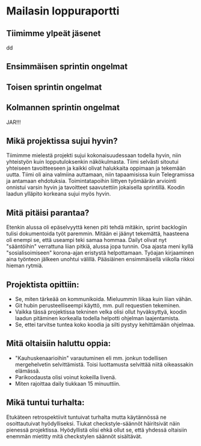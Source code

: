 # Mailasin loppuraportti

## Tiimimme ylpeät jäsenet
dd

## Ensimmäisen sprintin ongelmat

## Toisen sprintin ongelmat

## Kolmannen sprintin ongelmat
JAR!!!

## Mikä projektissa sujui hyvin?
Tiimimme mielestä projekti sujui kokonaisuudessaan todella hyvin, niin yhteistyön kuin lopputuloksenkin näkökulmasta.
Tiimi selvästi sitoutui yhteiseen tavoitteeseen ja kaikki olivat halukkaita oppimaan ja tekemään uutta.
Tiimi oli aina valmiina auttamaan, niin tapaamisissa kuin Telegramissa ja antamaan ehdotuksia.
Toimintatapoihin liittyen työmäärän arviointi onnistui varsin hyvin ja tavoitteet saavutettiin jokaisella sprintillä.
Koodin laadun ylläpito korkeana sujui myös hyvin.

## Mitä pitäisi parantaa?
Etenkin alussa oli epäselvyyttä kenen piti tehdä mitäkin, sprint backlogiin tulisi dokumentoida työt paremmin.
Mitään ei jäänyt tekemättä, haasteena oli enempi se, että useampi teki samaa hommaa.
Dailyt olivat nyt "sääntöihin" verrattuna liian pitkiä, alussa jopa tunnin.
Osa ajasta meni kyllä "sosialisoimiseen" korona-ajan eristystä helpottamaan.
Työajan kirjaaminen aina työnteon jälkeen unohtui välillä.
Pääsiäinen ensimmäisellä viikolla rikkoi hieman rytmiä.

## Projektista opittiin:
* Se, miten tärkeää on kommunikoida. Mieluummin liikaa kuin liian vähän.
* Git hubin perusteelliseempi käyttö, mm. pull requestien tekeminen.
* Vaikka tässä projektissa tekninen velka olisi ollut hyväksyttyä,
koodin laadun pitäminen korkealla todella helpotti ohjelman laajentamista.
* Se, ettei tarvitse tuntea koko koodia ja silti pystyy kehittämään ohjelmaa.

## Mitä oltaisiin haluttu oppia:
* "Kauhuskenaarioihin" varautuminen eli mm. jonkun todellisen mergehelvetin selvittämistä.
Toisi luottamusta selvittää niitä oikeassakin elämässä.
* Parikoodausta olisi voinut kokeilla livenä.
* Miten rajoittaa daily tiukkaan 15 minuuttiin.

## Mikä tuntui turhalta:
Etukäteen retrospektiivit tuntuivat turhalta mutta käytännössä ne osoittautuivat hyödylliseksi.
Tiukat checkstyle-säännöt häiritsivät näin pienessä projektissa. Hyödyllistä olisi ehkä ollut se,
että yhdessä oltaisiin enemmän mietitty mitä checkstylen säännöt sisältävät.



